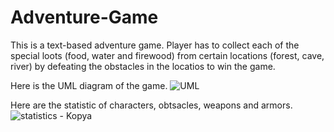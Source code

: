 # Adventure-Game
This is a text-based adventure game. 
Player has to collect each of the special loots (food, water and firewood) from certain locations (forest, cave, river) by defeating the obstacles in the locatios to win the game.

Here is the UML diagram of the game.
![UML](https://github.com/emirsansar/Adventure-Game/assets/92544814/183b668e-1391-414d-8081-26364641222b)

Here are the statistic of characters, obtsacles, weapons and armors.
![statistics - Kopya](https://github.com/emirsansar/Adventure-Game/assets/92544814/259a9875-9e39-44b1-a99d-d402bff5ff3f)
